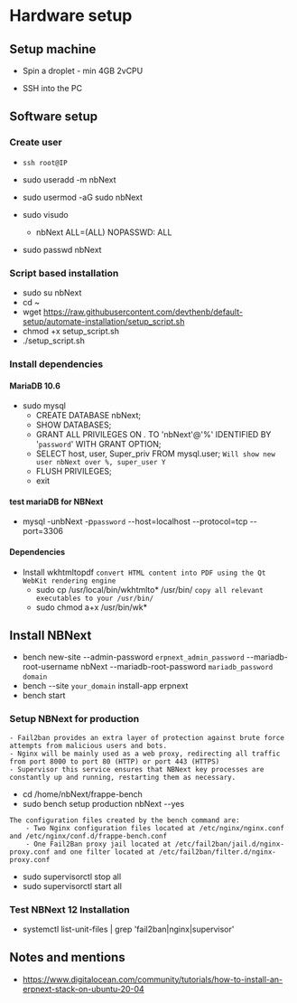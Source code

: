# Hardware setup
## Setup machine
- Spin a droplet - min 4GB 2vCPU
<!-- Should we setup DNS here? -->
<!-- - Setup firewall (Need the following ports)
    - 22/tcp (SSH)
    - 80/tcp (HTTP)
    - 443/tcp (HTTPS)

    - 8000/tcp (for testing your platform before deploying to production) `remove this again after everything is done`
    - 3306/tcp (If want to access MariaDB, better change this port)
    
    - 143/tcp (IMAP) `Is this needed?`
    - 25/tcp `Is this needed?` -->

- SSH into the PC



## Software setup
### Create user
- `ssh root@IP`
- sudo useradd -m nbNext
- sudo usermod -aG sudo nbNext
- sudo visudo
    - nbNext ALL=(ALL) NOPASSWD: ALL

- sudo passwd nbNext


### Script based installation
- sudo su nbNext
- cd ~
- wget https://raw.githubusercontent.com/devthenb/default-setup/automate-installation/setup_script.sh
- chmod +x setup_script.sh
- ./setup_script.sh




### Install dependencies
<!-- - sudo apt update -->
<!-- - LC_ALL=en_US.UTF-8
LC_CTYPE=en_US.UTF-8
LANG=en_US.UTF-8
- sudo reboot -->
<!-- - sudo apt install mariadb-server # Might not give the latest/required version -->
#### MariaDB 10.6
<!-- - sudo mysql_secure_installation
    - The first prompt will ask you about the root password, but since there is no password configured yet, press ENTER.
    - Next, you will have to decide on using Unix authentication or not. Answer Y to accept this authentication method.
    - When asked about changing the MariaDB root password, answer N. Using the default password along with Unix authentication is the recommended setup for Ubuntu-based systems because the root account is closely related to automated system maintenance tasks.
    - The remaining questions have to do with removing the anonymous database user, restricting the root account to log in remotely on localhost, removing the test database, and reloading privilege tables. It is safe to answer Y to all those questions.
 -->
- sudo mysql
    - CREATE DATABASE nbNext;
    - SHOW DATABASES;
    - GRANT ALL PRIVILEGES ON *.* TO 'nbNext'@'%' IDENTIFIED BY '`password`' WITH GRANT OPTION;
    - SELECT host, user, Super_priv FROM mysql.user; `Will show new user nbNext over %, super_user Y`
    - FLUSH PRIVILEGES;
    - exit

#### test mariaDB for NBNext
- mysql -unbNext -p`password` --host=localhost --protocol=tcp --port=3306



#### Dependencies
<!-- wget https://github.com/wkhtmltopdf/wkhtmltopdf/releases/download/0.12.5/wkhtmltox_0.12.5-1.bionic_amd64.deb -->
<!-- sudo dpkg -i wkhtmltox_0.12.5-1.bionic_amd64.deb -->
- Install wkhtmltopdf `convert HTML content into PDF using the Qt WebKit rendering engine`
    - sudo cp /usr/local/bin/wkhtmlto* /usr/bin/ `copy all relevant executables to your /usr/bin/`
    - sudo chmod a+x /usr/bin/wk*



## Install NBNext
<!-- - cd ~/frappe-bench -->
- bench new-site --admin-password `erpnext_admin_password` --mariadb-root-username nbNext --mariadb-root-password `mariadb_password` `domain`
- bench --site `your_domain` install-app erpnext
- bench start


### Setup NBNext for production
```
- Fail2ban provides an extra layer of protection against brute force attempts from malicious users and bots.
- Nginx will be mainly used as a web proxy, redirecting all traffic from port 8000 to port 80 (HTTP) or port 443 (HTTPS)
- Supervisor this service ensures that NBNext key processes are constantly up and running, restarting them as necessary.
```
- cd /home/nbNext/frappe-bench
- sudo bench setup production nbNext --yes
```
The configuration files created by the bench command are:
    - Two Nginx configuration files located at /etc/nginx/nginx.conf and /etc/nginx/conf.d/frappe-bench.conf
    - One Fail2Ban proxy jail located at /etc/fail2ban/jail.d/nginx-proxy.conf and one filter located at /etc/fail2ban/filter.d/nginx-proxy.conf
```
- sudo supervisorctl stop all
- sudo supervisorctl start all


### Test NBNext 12 Installation
- systemctl list-unit-files | grep 'fail2ban\|nginx\|supervisor'




## Notes and mentions
- https://www.digitalocean.com/community/tutorials/how-to-install-an-erpnext-stack-on-ubuntu-20-04
